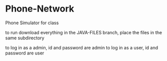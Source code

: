 # Phone-Network
Phone Simulator for class

to run download everything in the JAVA-FILES branch, place the files in the same subdirectory

to log in as a admin, id and password are admin
to log in as a user, id and password are user
